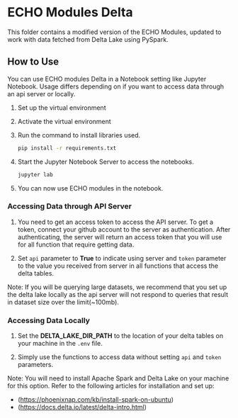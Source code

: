 # ECHO Modules Delta

This folder contains a modified version of the ECHO Modules, updated to work with data fetched from Delta Lake using PySpark. 

## How to Use
You can use ECHO modules Delta in a Notebook setting like Jupyter Notebook.
Usage differs depending on if you want to access data through an api server or locally.

1. Set up the virtual environment

2. Activate the virtual environment

3. Run the command to install libraries used.
    ```bash
   pip install -r requirements.txt
   ```

4. Start the Jupyter Notebook Server to access the notebooks.
    ```bash
   jupyter lab
   ```

5. You can now use ECHO modules in the notebook.

### Accessing Data through API Server
1. You need to get an access token to access the API server. To get a token, connect your github account to the server as authentication. After authenticating, the server will return an access token that you will use for all function that require getting data. 

2. Set `api` parameter to **True** to indicate using server and `token` parameter to the value you received from server in all functions that access the delta tables.


Note: If you will be querying large datasets, we recommend that you set up the delta lake locally as the api server will not respond to queries that result in dataset size over the limit(~100mb).

### Accessing Data Locally
1. Set the **DELTA_LAKE_DIR_PATH** to the location of your delta tables on your machine in the `.env` file.

2. Simply use the functions to access data without setting `api` and `token` parameters. 

Note: You will need to install Apache Spark and Delta Lake on your machine for this option. Refer to the following articles for installation and set up:
- (https://phoenixnap.com/kb/install-spark-on-ubuntu)
- (https://docs.delta.io/latest/delta-intro.html)